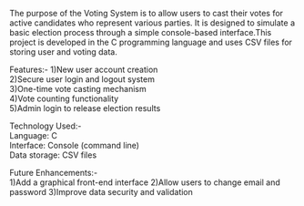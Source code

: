 The purpose of the Voting System is to allow users to cast their votes for active candidates who represent various parties. It is designed to simulate a basic election process through a simple console-based interface.This project is developed in the C programming language and uses CSV files for storing user and voting data.

Features:-
    1)New user account creation   
    2)Secure user login and logout system       
    3)One-time vote casting mechanism       
    4)Vote counting functionality       
    5)Admin login to release election results     

Technology Used:-    
Language: C    
Interface: Console (command line)   
Data storage: CSV files   

Future Enhancements:-    
  1)Add a graphical front-end interface
  2)Allow users to change email and password
  3)Improve data security and validation
